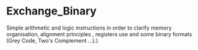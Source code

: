 # Exchange_Binary
Simple arithmetic and logic instructions in order to clarify memory organisation, alignment principles , registers use and some binary formats (Grey Code, Two's Complement ...).)
